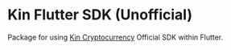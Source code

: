 # Kin Flutter SDK (Unofficial)

Package for using [Kin Cryptocurrency](https://www.kin.org/) Official SDK within Flutter.
